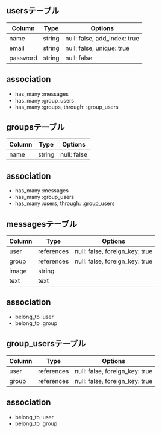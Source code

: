 ## usersテーブル
 |Column|Type|Options|
 |------|----|-------|
 |name|string|null: false, add_index: true|
 |email|string|null: false, unique: true|
 |password|string|null: false|

## association
  - has_many :messages
  - has_many :group_users
  - has_many :groups, through: :group_users

## groupsテーブル
 |Column|Type|Options|
 |------|----|-------|
 |name|string|null: false|

## association
  - has_many :messages
  - has_many :group_users
  - has_many :users, through: :group_users

## messagesテーブル
 |Column|Type|Options|
 |------|----|-------|
 |user|references|null: false, foreign_key: true|
 |group|references|null: false, foreign_key: true|
 |image|string|
 |text|text|

## association
  - belong_to :user
  - belong_to :group

## group_usersテーブル
 |Column|Type|Options|
 |------|----|-------|
 |user|references|null: false, foreign_key: true|
 |group|references|null: false, foreign_key: true|

## association
 - belong_to :user
 - belong_to :group
